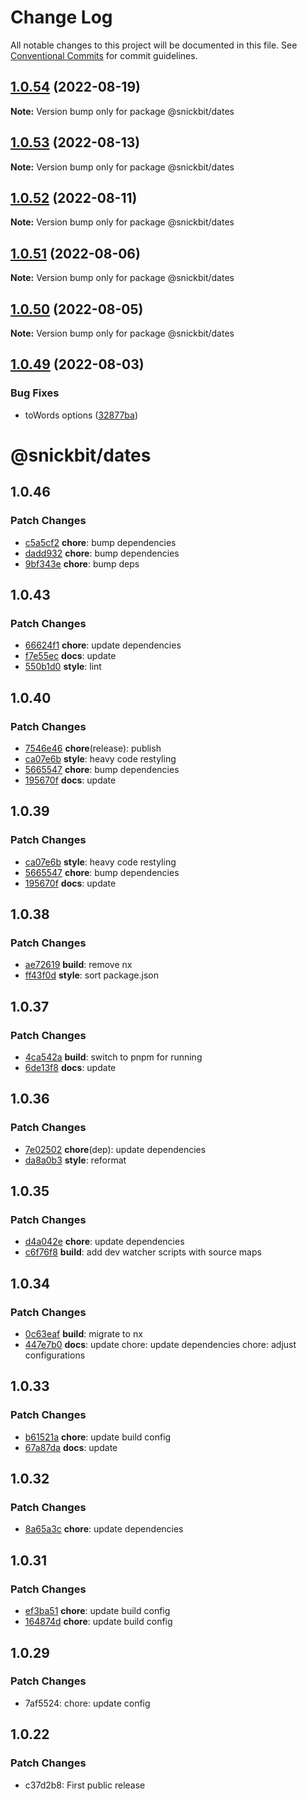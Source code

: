 # Change Log

All notable changes to this project will be documented in this file.
See [Conventional Commits](https://conventionalcommits.org) for commit guidelines.

## [1.0.54](https://github.com/snickbit/snickbit.js/compare/@snickbit/dates@1.0.53...@snickbit/dates@1.0.54) (2022-08-19)

**Note:** Version bump only for package @snickbit/dates

## [1.0.53](https://github.com/snickbit/snickbit.js/compare/@snickbit/dates@1.0.52...@snickbit/dates@1.0.53) (2022-08-13)

**Note:** Version bump only for package @snickbit/dates

## [1.0.52](https://github.com/snickbit/snickbit.js/compare/@snickbit/dates@1.0.51...@snickbit/dates@1.0.52) (2022-08-11)

**Note:** Version bump only for package @snickbit/dates

## [1.0.51](https://github.com/snickbit/snickbit.js/compare/@snickbit/dates@1.0.50...@snickbit/dates@1.0.51) (2022-08-06)

**Note:** Version bump only for package @snickbit/dates

## [1.0.50](https://github.com/snickbit/snickbit.js/compare/@snickbit/dates@1.0.49...@snickbit/dates@1.0.50) (2022-08-05)

**Note:** Version bump only for package @snickbit/dates

## [1.0.49](https://github.com/snickbit/snickbit.js/compare/@snickbit/dates@1.0.48...@snickbit/dates@1.0.49) (2022-08-03)

### Bug Fixes

* toWords options ([32877ba](https://github.com/snickbit/snickbit.js/commit/32877ba0aaba2646988f500220a3801c022d8955))

# @snickbit/dates

## 1.0.46

### Patch Changes

- [c5a5cf2](https://github.com/snickbit/snickbit.js/commit/c5a5cf2) **chore**:  bump dependencies
- [dadd932](https://github.com/snickbit/snickbit.js/commit/dadd932) **chore**:  bump dependencies
- [9bf343e](https://github.com/snickbit/snickbit.js/commit/9bf343e) **chore**:  bump deps

## 1.0.43

### Patch Changes

- [66624f1](https://github.com/snickbit/snickbit.js/commit/66624f1) **chore**:  update dependencies
- [f7e55ec](https://github.com/snickbit/snickbit.js/commit/f7e55ec) **docs**:  update
- [550b1d0](https://github.com/snickbit/snickbit.js/commit/550b1d0) **style**:  lint

## 1.0.40

### Patch Changes

- [7546e46](https://github.com/snickbit/snickbit.js/commit/7546e46) **chore**(release):  publish
- [ca07e6b](https://github.com/snickbit/snickbit.js/commit/ca07e6b) **style**:  heavy code restyling
- [5665547](https://github.com/snickbit/snickbit.js/commit/5665547) **chore**:  bump dependencies
- [195670f](https://github.com/snickbit/snickbit.js/commit/195670f) **docs**:  update

## 1.0.39

### Patch Changes

- [ca07e6b](https://github.com/snickbit/snickbit.js/commit/ca07e6b) **style**:  heavy code restyling
- [5665547](https://github.com/snickbit/snickbit.js/commit/5665547) **chore**:  bump dependencies
- [195670f](https://github.com/snickbit/snickbit.js/commit/195670f) **docs**:  update

## 1.0.38

### Patch Changes

- [ae72619](https://github.com/snickbit/snickbit.js/commit/ae72619) **build**:  remove nx
- [ff43f0d](https://github.com/snickbit/snickbit.js/commit/ff43f0d) **style**:  sort package.json

## 1.0.37

### Patch Changes

- [4ca542a](https://github.com/snickbit/snickbit.js/commit/4ca542a) **build**:  switch to pnpm for running
- [6de13f8](https://github.com/snickbit/snickbit.js/commit/6de13f8) **docs**:  update

## 1.0.36

### Patch Changes

- [7e02502](https://github.com/snickbit/snickbit.js/commit/7e02502) **chore**(dep):  update dependencies
- [da8a0b3](https://github.com/snickbit/snickbit.js/commit/da8a0b3) **style**:  reformat

## 1.0.35

### Patch Changes

- [d4a042e](https://github.com/snickbit/snickbit.js/commit/d4a042e) **chore**:  update dependencies
- [c6f76f8](https://github.com/snickbit/snickbit.js/commit/c6f76f8) **build**:  add dev watcher scripts with source maps

## 1.0.34

### Patch Changes

- [0c63eaf](https://github.com/snickbit/snickbit.js/commit/0c63eaf) **build**:  migrate to nx
- [447e7b0](https://github.com/snickbit/snickbit.js/commit/447e7b0) **docs**:  update chore: update dependencies chore: adjust configurations

## 1.0.33

### Patch Changes

- [b61521a](https://github.com/snickbit/snickbit.js/commit/b61521a) **chore**:  update build config
- [67a87da](https://github.com/snickbit/snickbit.js/commit/67a87da) **docs**:  update

## 1.0.32

### Patch Changes

- [8a65a3c](https://github.com/snickbit/snickbit.js/commit/8a65a3c) **chore**:  update dependencies

## 1.0.31

### Patch Changes

- [ef3ba51](https://github.com/snickbit/snickbit.js/commit/ef3ba51) **chore**:  update build config
- [164874d](https://github.com/snickbit/snickbit.js/commit/164874d) **chore**:  update build config

## 1.0.29

### Patch Changes

- 7af5524: chore: update config

## 1.0.22

### Patch Changes

- c37d2b8: First public release
